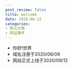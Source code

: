 ```yaml
---
post_review: false
title: welcome
date: 2020-06-12
categories:
- 默认分类
- 网站事件
---
```


* 你好!世界
* 域名注册于2020/06/09
* 网站正式上线于2020/09/12
